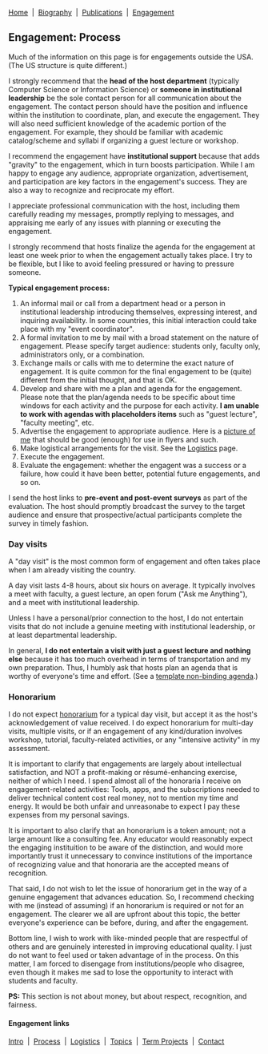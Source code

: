 [Home](/)&nbsp;&nbsp;\|&nbsp;&nbsp;[Biography](/bio)&nbsp;&nbsp;\|&nbsp;&nbsp;[Publications](/pubs)&nbsp;&nbsp;\|&nbsp;&nbsp;[Engagement](/engagement/)

## Engagement: Process

Much of the information on this page is for engagements outside the USA. (The US structure is quite different.)

I strongly recommend that the **head of the host department** (typically Computer Science or Information
Science) or **someone in institutional leadership** be the sole contact person for all communication
about the engagement. The contact person should have the position and influence within the institution
to coordinate, plan, and execute the engagement. They will also need sufficient knowledge of the academic
portion of the engagement. For example, they should be familiar with academic catalog/scheme and syllabi
if organizing a guest lecture or workshop.

I recommend the engagement have **institutional support** because that adds "gravity" to the engagement, 
which in turn boosts participation. While I am happy to engage any audience, appropriate organization,
advertisement, and participation are key factors in the engagement's success. They are
also a way to recognize and reciprocate my effort.

I appreciate professional communication with the host, including them carefully reading my messages, 
promptly replying to messages, and appraising me early of any issues with planning or executing the
engagement.

I strongly recommend that hosts finalize the agenda for the engagement at least one week prior to when
the engagement actually takes place. I try to be flexible, but I like to avoid feeling pressured or 
having to pressure someone.


**Typical engagement process:**

1. An informal mail or call from a department head or a person in institutional leadership introducing
   themselves, expressing interest, and inquiring availability. In some countries, this initial interaction
   could take place with my "event coordinator".
3. A formal invitation to me by mail with a broad statement on the nature of engagement.
   Please specify target audience: students only, faculty only, administrators only, or a combination.
4. Exchange mails or calls with me to determine the exact nature of engagement. It is quite common for the
   final engagement to be (quite) different from the initial thought, and that is OK.
5. Develop and share with me a plan and agenda for the engagement. Please note that the plan/agenda needs
   to be specific about time windows for each activity and the purpose for each activity. **I am unable to
   work with agendas with placeholders items** such as "guest lecture", "faculty meeting", etc.
6. Advertise the engagement to appropriate audience. Here is a [picture of me](/images/BSSVCUPDN.jpg)
   that should be good (enough) for use in flyers and such.
7. Make logistical arrangements for the visit. See the [Logistics](logistics) page.
9. Execute the engagement.
10. Evaluate the engagement: whether the engagent was a success or a failure, how could it have been better,
    potential future engagements, and so on.

I send the host links to **pre-event and post-event surveys** as part of the evaluation. The host should promptly
broadcast the survey to the target audience and ensure that prospective/actual participants complete the survey
in timely fashion.


### Day visits

A "day visit" is the most common form of engagement and often takes place when I am already 
visiting the country.

A day visit lasts 4-8 hours, about six hours on average. It typically involves a meet with faculty,
a guest lecture, an open forum ("Ask me Anything"), and a meet with institutional leadership.

Unless I have a personal/prior connection to the host, I do not entertain visits that do not include 
a genuine meeting with institutional leadership, or at least departmental leadership.

In general, **I do not entertain a visit with just a guest lecture and nothing else** because it 
has too much overhead in terms of transportation and my own preparation. Thus, I humbly ask that 
hosts plan an agenda that is worthy of everyone's time and effort. 
(See a [template non-binding agenda](day-visit-agenda-template).)


### Honorarium

I do not expect [honorarium](https://en.wikipedia.org/wiki/Honorarium) for a typical day visit, 
but accept it as the host's acknowledgement of value received. I do expect honorarium for multi-day
visits, multiple visits, or if an engagement of any kind/duration involves workshop, tutorial,
faculty-related activities, or any "intensive activity" in my assessment.

It is important to clarify that engagements are largely about intellectual satisfaction, 
and NOT a profit-making or résumé-enhancing exercise, neither of which I need. I spend almost all
of the honoraria I receive on engagement-related activities: Tools, apps, and the subscriptions 
needed to deliver technical content cost real money, not to mention my time and energy. 
It would be both unfair and unreasonabe to expect I pay these expenses from my personal savings.

It is important to also clarify that an honorarium is a token amount; not a large amount like
a consulting fee. Any educator would reasonably expect the engaging instituition to be aware of
the distinction, and would more importantly trust it unnecessary to convince institutions
of the importance of recognizing value and that honoraria are the accepted means of recognition.

That said, I do not wish to let the issue of honorarium get in the way of a genuine engagement 
that advances education. So, I recommend checking with me (instead of assuming) if an honorarium is 
required or not for an engagement. The clearer we all are upfront about this topic, the better
everyone's experience can be before, during, and after the engagement.

Bottom line, I wish to work with like-minded people that are respectful of others and are genuinely
interested in improving educational quality. I just do not want to feel used or taken advantage
of in the process. On this matter, I am forced to disengage from institutions/people who disagree,
even though it makes me sad to lose the opportunity to interact with students and faculty.

**PS:** This section is not about money, but about respect, recognition, and fairness.

#### Engagement links

[Intro](/engagement/)&nbsp;&nbsp;\|&nbsp;&nbsp;[Process](process)&nbsp;&nbsp;\|&nbsp;&nbsp;[Logistics](logistics)&nbsp;&nbsp;\|&nbsp;&nbsp;[Topics](topics)&nbsp;&nbsp;\|&nbsp;&nbsp;[Term Projects](term-projects)&nbsp;&nbsp;\|&nbsp;&nbsp;[Contact](contact)
